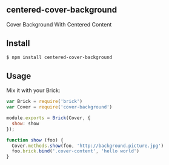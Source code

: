 ## centered-cover-background

Cover Background With Centered Content

## Install

```bash
$ npm install centered-cover-background
```

## Usage

Mix it with your Brick:

```js
var Brick = require('brick')
var Cover = require('cover-background')

module.exports = Brick(Cover, {
  show: show
});

function show (foo) {
  Cover.methods.show(foo, 'http://background.picture.jpg')
  foo.brick.bind('.cover-content', 'hello world')
}
```


